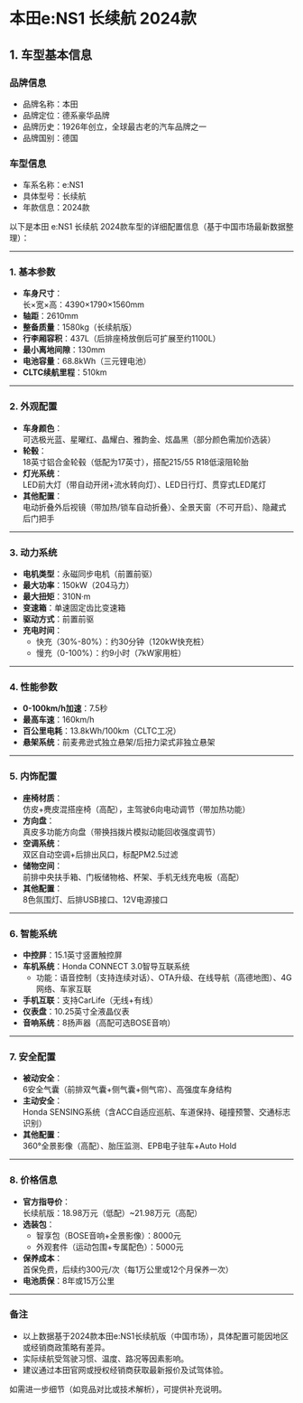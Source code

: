 
# 本田e:NS1 长续航 2024款
## 1. 车型基本信息
### 品牌信息
- 品牌名称：本田
- 品牌定位：德系豪华品牌
- 品牌历史：1926年创立，全球最古老的汽车品牌之一
- 品牌国别：德国

### 车型信息
- 车系名称：e:NS1
- 具体型号：长续航
- 年款信息：2024款

以下是本田 e:NS1 长续航 2024款车型的详细配置信息（基于中国市场最新数据整理）：

---

### **1. 基本参数**
- **车身尺寸**：  
  长×宽×高：4390×1790×1560mm  
- **轴距**：2610mm  
- **整备质量**：1580kg（长续航版）  
- **行李厢容积**：437L（后排座椅放倒后可扩展至约1100L）  
- **最小离地间隙**：130mm  
- **电池容量**：68.8kWh（三元锂电池）  
- **CLTC续航里程**：510km  

---

### **2. 外观配置**
- **车身颜色**：  
  可选极光蓝、星曜红、晶耀白、雅韵金、炫晶黑（部分颜色需加价选装）  
- **轮毂**：  
  18英寸铝合金轮毂（低配为17英寸），搭配215/55 R18低滚阻轮胎  
- **灯光系统**：  
  LED前大灯（带自动开闭+流水转向灯）、LED日行灯、贯穿式LED尾灯  
- **其他配置**：  
  电动折叠外后视镜（带加热/锁车自动折叠）、全景天窗（不可开启）、隐藏式后门把手  

---

### **3. 动力系统**
- **电机类型**：永磁同步电机（前置前驱）  
- **最大功率**：150kW（204马力）  
- **最大扭矩**：310N·m  
- **变速箱**：单速固定齿比变速箱  
- **驱动方式**：前置前驱  
- **充电时间**：  
  - 快充（30%-80%）：约30分钟（120kW快充桩）  
  - 慢充（0-100%）：约9小时（7kW家用桩）  

---

### **4. 性能参数**
- **0-100km/h加速**：7.5秒  
- **最高车速**：160km/h  
- **百公里电耗**：13.8kWh/100km（CLTC工况）  
- **悬架系统**：前麦弗逊式独立悬架/后扭力梁式非独立悬架  

---

### **5. 内饰配置**
- **座椅材质**：  
  仿皮+麂皮混搭座椅（高配），主驾驶6向电动调节（带加热功能）  
- **方向盘**：  
  真皮多功能方向盘（带换挡拨片模拟动能回收强度调节）  
- **空调系统**：  
  双区自动空调+后排出风口，标配PM2.5过滤  
- **储物空间**：  
  前排中央扶手箱、门板储物格、杯架、手机无线充电板（高配）  
- **其他配置**：  
  8色氛围灯、后排USB接口、12V电源接口  

---

### **6. 智能系统**
- **中控屏**：15.1英寸竖置触控屏  
- **车机系统**：Honda CONNECT 3.0智导互联系统  
  - 功能：语音控制（支持连续对话）、OTA升级、在线导航（高德地图）、4G网络、车家互联  
- **手机互联**：支持CarLife（无线+有线）  
- **仪表盘**：10.25英寸全液晶仪表  
- **音响系统**：8扬声器（高配可选BOSE音响）  

---

### **7. 安全配置**
- **被动安全**：  
  6安全气囊（前排双气囊+侧气囊+侧气帘）、高强度车身结构  
- **主动安全**：  
  Honda SENSING系统（含ACC自适应巡航、车道保持、碰撞预警、交通标志识别）  
- **其他配置**：  
  360°全景影像（高配）、胎压监测、EPB电子驻车+Auto Hold  

---

### **8. 价格信息**
- **官方指导价**：  
  长续航版：18.98万元（低配）~21.98万元（高配）  
- **选装包**：  
  - 智享包（BOSE音响+全景影像）：8000元  
  - 外观套件（运动包围+专属配色）：5000元  
- **保养成本**：  
  首保免费，后续约300元/次（每1万公里或12个月保养一次）  
- **电池质保**：8年或15万公里  

---

### **备注**  
- 以上数据基于2024款本田e:NS1长续航版（中国市场），具体配置可能因地区或经销商政策略有差异。  
- 实际续航受驾驶习惯、温度、路况等因素影响。  
- 建议通过本田官网或授权经销商获取最新报价及试驾体验。  

如需进一步细节（如竞品对比或技术解析），可提供补充说明。
